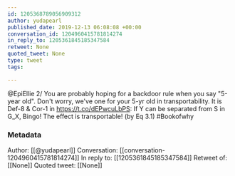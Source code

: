 ```yaml
---
id: 1205368789056909312
author: yudapearl
published_date: 2019-12-13 06:08:08 +00:00
conversation_id: 1204960415781814274
in_reply_to: 1205361845185347584
retweet: None
quoted_tweet: None
type: tweet
tags:

---
```


@EpiEllie 2/ You are probably hoping for a backdoor rule when you say "5-year old". Don't worry, we've one for your 5-yr old in transportability. It is Def-8 &amp; Cor-1 in https://t.co/dEPwcuLbPS: If Y can be separated from S in G_X, Bingo! The effect is transportable! (by Eq 3.1) #Bookofwhy

### Metadata

Author: [[@yudapearl]]
Conversation: [[conversation-1204960415781814274]]
In reply to: [[1205361845185347584]]
Retweet of: [[None]]
Quoted tweet: [[None]]
